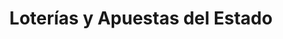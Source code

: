 ---
title: "Loterías y Apuestas del Estado"
url: /soraluze-placencia-de-las-armas/loterias-y-apuestas-del-estado/
shop: Lotterie
---